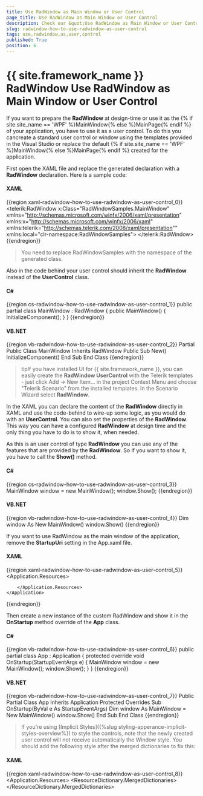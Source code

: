 ```yaml
---
title: Use RadWindow as Main Window or User Control
page_title: Use RadWindow as Main Window or User Control
description: Check our &quot;Use RadWindow as Main Window or User Control&quot; documentation article for the RadWindow {{ site.framework_name }} control.
slug: radwindow-how-to-use-radwindow-as-user-control
tags: use,radwindow,as,user,control
published: True
position: 6
---
```


# {{ site.framework_name }} RadWindow Use RadWindow as Main Window or User Control

If you want to prepare the __RadWindow__ at design-time or use it as the {% if site.site_name == 'WPF' %}MainWindow{% else %}MainPage{% endif %} of your application, you have to use it as a user control. To do this you cancreate a standard user control or window using the templates provided in the Visual Studio or replace the default {% if site.site_name == 'WPF' %}MainWindow{% else %}MainPage{% endif %} created for the application.

First open the XAML file and replace the generated declaration with a __RadWindow__ declaration. Here is a sample code:

#### __XAML__

{{region xaml-radwindow-how-to-use-radwindow-as-user-control_0}}
	<telerik:RadWindow x:Class="RadWindowSamples.MainWindow"
	   xmlns="http://schemas.microsoft.com/winfx/2006/xaml/presentation"
	   xmlns:x="http://schemas.microsoft.com/winfx/2006/xaml"
	   xmlns:telerik="http://schemas.telerik.com/2008/xaml/presentation""
	   xmlns:local="clr-namespace:RadWindowSamples">
	</telerik:RadWindow>
{{endregion}}

>You need to replace RadWindowSamples with the namespace of the generated class.

Also in the code behind your user control should inherit the __RadWindow__ instead of the __UserControl__ class.

#### __C#__

{{region cs-radwindow-how-to-use-radwindow-as-user-control_1}}
	public partial class MainWindow : RadWindow
	{
	    public MainWindow()
	    {
	        InitializeComponent();
	    }
	}
{{endregion}}

#### __VB.NET__

{{region vb-radwindow-how-to-use-radwindow-as-user-control_2}}
	Partial Public Class MainWindow
	    Inherits RadWindow
	    Public Sub New()
	        InitializeComponent()
	    End Sub
	End Class
{{endregion}}

>tipIf you have installed UI for {{ site.framework_name }}, you can easily create the __RadWindow UserControl__ with the Telerik templates - just click Add -> New Item... in the project Context Menu and choose "Telerik Scenario" from the installed templates. In the Scenario Wizard select __RadWindow__.

In the XAML you can declare the content of the __RadWindow__ directly in XAML and use the code-behind to wire-up some logic, as you would do with an __UserControl__. You can also set the properties of the __RadWindow__. This way you can have a configured __RadWindow__ at design time and the only thing you have to do is to show it, when needed. 

As this is an user control of type __RadWindow__ you can use any of the features that are provided by the __RadWindow__. So if you want to show it, you have to call the __Show()__ method.

#### __C#__  
{{region cs-radwindow-how-to-use-radwindow-as-user-control_3}}
	MainWindow window = new MainWindow();
	window.Show();
{{endregion}}

#### __VB.NET__  
{{region vb-radwindow-how-to-use-radwindow-as-user-control_4}}
	Dim window As New MainWindow()
	window.Show()
{{endregion}}

If you want to use RadWindow as the main window of the application, remove the __StartupUri__ setting in the App.xaml file.

#### __XAML__  
{{region xaml-radwindow-how-to-use-radwindow-as-user-control_5}}
	<Application x:Class="RadWindowSamples.App"
				 xmlns="http://schemas.microsoft.com/winfx/2006/xaml/presentation"
				 xmlns:x="http://schemas.microsoft.com/winfx/2006/xaml">
				 <!--StartupUri="MainWindow.xaml"-->
		<Application.Resources>
			 
		</Application.Resources>
	</Application>
{{endregion}}

Then create a new instance of the custom RadWindow and show it in the __OnStartup__ method override of the __App__ class.

#### __C#__  
{{region vb-radwindow-how-to-use-radwindow-as-user-control_6}}
	public partial class App : Application
	{
		protected override void OnStartup(StartupEventArgs e)
		{
			MainWindow window = new MainWindow();
			window.Show();
		}
	}
{{endregion}}

#### __VB.NET__  
{{region vb-radwindow-how-to-use-radwindow-as-user-control_7}}
	Public Partial Class App
	    Inherits Application
	    Protected Overrides Sub OnStartup(ByVal e As StartupEventArgs)
		Dim window As MainWindow = New MainWindow()
		window.Show()
	    End Sub
	End Class
{{endregion}}

>If you're using [Implicit Styles]({%slug styling-apperance-implicit-styles-overview%}) to style the controls, note that the newly created user control will not receive automatically the Window style. You should add the following style after the merged dictionaries to fix this:

#### __XAML__  
{{region xaml-radwindow-how-to-use-radwindow-as-user-control_8}}
	<Application.Resources>
	    <ResourceDictionary>
	        <ResourceDictionary.MergedDictionaries>
	            <ResourceDictionary Source="Themes/System.Windows.xaml" />
	            <ResourceDictionary Source="Themes/Telerik.Windows.Controls.xaml" />
	            <ResourceDictionary Source="Themes/Telerik.Windows.Controls.Navigation.xaml" />
	        </ResourceDictionary.MergedDictionaries>
	        <Style TargetType="local:MainWindow" BasedOn="{StaticResource RadWindowStyle}" />
	    </ResourceDictionary>
	</Application.Resources>
{{endregion}}

The important part is setting __TargetType__ property to the type of the user control.

>In addition, due to a change in the XAML Designer in Visual Studio version 16.9 (and newer), if the RadWindow is used as Main Window or UserControl, it will __not__ be displayed in design time. To display it, you need to apply the following explicit style:

#### __XAML__  
{{region xaml-radwindow-how-to-use-radwindow-as-user-control_9}}
	<telerik:RadWindow (namespaces omitted) ... Style="{StaticResource RadWindowStyle}"/>
{{endregion}}
